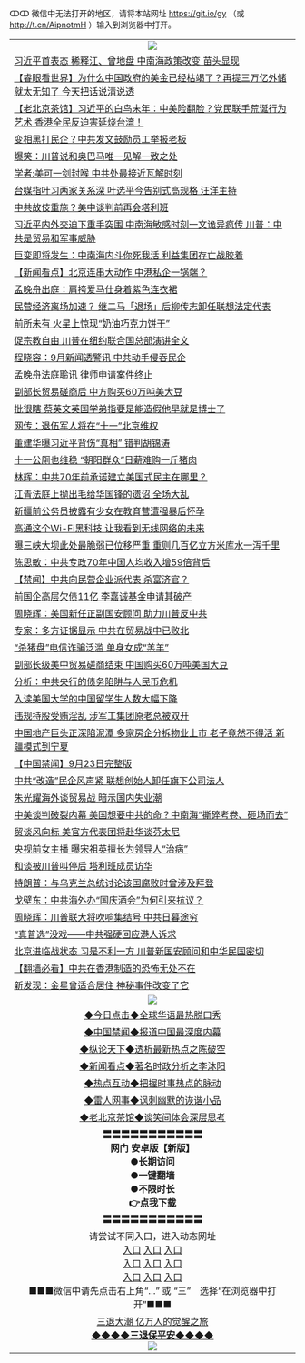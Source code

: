 ↀↀ 微信中无法打开的地区，请将本站网址 https://git.io/gy （或 http://t.cn/AipnotmH ）输入到浏览器中打开。 

<table>
   <tr>
    <td align=center><img src="https://github.com/gyhhx/image-upload/blob/master/20190822-2.jpg" /></td>
  </tr>
<tr><td align="left"><a href="https://xwood.fun/oo.aspx?name=c1076972&key=nqynnipsxfbxcbni&from=gy">习近平首表态 稀释江、曾地盘 中南海政策改变 苗头显现</a></td></tr>
<tr><td align="left"><a href="https://xwood.fun/oo.aspx?name=c1076990&key=nqynnipsxfbxcbni&from=gy">【睿眼看世界】为什么中国政府的美金已经枯竭了？再提三万亿外储就太无知了 今天把话说清说透</a></td></tr>
<tr><td align="left"><a href="https://xwood.fun/oo.aspx?name=c1076991&key=nqynnipsxfbxcbni&from=gy">【老北京茶馆】习近平的白鸟末年：中美险翻脸？党民联手荒诞行为艺术 香港全民反迫害延烧台湾！</a></td></tr>
<tr><td align="left"><a href="https://xwood.fun/oo.aspx?name=c1077052&key=nqynnipsxfbxcbni&from=gy">变相黑打民企？中共发文鼓励员工举报老板</a></td></tr>
<tr><td align="left"><a href="https://xwood.fun/oo.aspx?name=c1077082&key=nqynnipsxfbxcbni&from=gy">爆笑：川普说和奥巴马唯一见解一致之处</a></td></tr>
<tr><td align="left"><a href="https://xwood.fun/oo.aspx?name=c1077022&key=nqynnipsxfbxcbni&from=gy">学者:美可一剑封喉 中共处最接近瓦解时刻</a></td></tr>
<tr><td align="left"><a href="https://xwood.fun/oo.aspx?name=c1077081&key=nqynnipsxfbxcbni&from=gy">台媒指叶习两家关系深 叶选平今告别式高规格 汪洋主持</a></td></tr>
<tr><td align="left"><a href="https://xwood.fun/oo.aspx?name=c1076977&key=nqynnipsxfbxcbni&from=gy">中共故伎重施？美中谈判前再会塔利班</a></td></tr>
<tr><td align="left"><a href="https://xwood.fun/oo.aspx?name=c1076853&key=nqynnipsxfbxcbni&from=gy">习近平内外交迫下重手突围 中南海敏感时刻一文诡异疯传 川普：中共是贸易和军事威胁</a></td></tr>
<tr><td align="left"><a href="https://xwood.fun/oo.aspx?name=c972345&key=nqynnipsxfbxcbni&from=gy">巨变即将发生：中南海内斗你死我活 利益集团存亡战胶着</a></td></tr>
<tr><td align="left"><a href="https://xwood.fun/oo.aspx?name=c1077048&key=nqynnipsxfbxcbni&from=gy">【新闻看点】北京连串大动作 中港私企一锅端？</a></td></tr>
<tr><td align="left"><a href="https://xwood.fun/oo.aspx?name=c1077100&key=nqynnipsxfbxcbni&from=gy">孟晚舟出庭：肩挎爱马仕身着紫色连衣裙</a></td></tr>
<tr><td align="left"><a href="https://xwood.fun/oo.aspx?name=c1077067&key=nqynnipsxfbxcbni&from=gy">民营经济离场加速？ 继二马「退场」后柳传志卸任联想法定代表</a></td></tr>
<tr><td align="left"><a href="https://xwood.fun/oo.aspx?name=c1077069&key=nqynnipsxfbxcbni&from=gy">前所未有 火星上惊现“奶油巧克力饼干”</a></td></tr>
<tr><td align="left"><a href="https://xwood.fun/oo.aspx?name=c1077080&key=nqynnipsxfbxcbni&from=gy">促宗教自由 川普在纽约联合国总部演讲全文</a></td></tr>
<tr><td align="left"><a href="https://xwood.fun/oo.aspx?name=c1076996&key=nqynnipsxfbxcbni&from=gy">程晓容：9月新闻透警讯 中共动手侵吞民企</a></td></tr>
<tr><td align="left"><a href="https://xwood.fun/oo.aspx?name=c1077062&key=nqynnipsxfbxcbni&from=gy">孟晚舟法庭聆讯 律师申请案件终止</a></td></tr>
<tr><td align="left"><a href="https://xwood.fun/oo.aspx?name=c1077071&key=nqynnipsxfbxcbni&from=gy">副部长贸易磋商后 中方购买60万吨美大豆</a></td></tr>
<tr><td align="left"><a href="https://xwood.fun/oo.aspx?name=c1077083&key=nqynnipsxfbxcbni&from=gy">批很瞎 蔡英文英国学弟指要是能造假他早就是博士了</a></td></tr>
<tr><td align="left"><a href="https://xwood.fun/oo.aspx?name=c1076715&key=nqynnipsxfbxcbni&from=gy">网传：退伍军人将在“十一”北京维权</a></td></tr>
<tr><td align="left"><a href="https://xwood.fun/oo.aspx?name=c1076513&key=nqynnipsxfbxcbni&from=gy">董建华曝习近平背伤“真相” 错判胡锦涛</a></td></tr>
<tr><td align="left"><a href="https://xwood.fun/oo.aspx?name=c1077041&key=nqynnipsxfbxcbni&from=gy">十一公厠也维稳 “朝阳群众”日薪难购一斤猪肉</a></td></tr>
<tr><td align="left"><a href="https://xwood.fun/oo.aspx?name=c1077072&key=nqynnipsxfbxcbni&from=gy">林辉：中共70年前承诺建立美国式民主在哪里？</a></td></tr>
<tr><td align="left"><a href="https://xwood.fun/oo.aspx?name=c1076650&key=nqynnipsxfbxcbni&from=gy">江青法庭上抛出毛给华国锋的遗诏 全场大乱</a></td></tr>
<tr><td align="left"><a href="https://xwood.fun/oo.aspx?name=c1077058&key=nqynnipsxfbxcbni&from=gy">新疆前公务员披露有少女在教育营遭强暴后怀孕</a></td></tr>
<tr><td align="left"><a href="https://xwood.fun/oo.aspx?name=c1077079&key=nqynnipsxfbxcbni&from=gy">高通这个Wi-Fi黑科技 让我看到无线网络的未来</a></td></tr>
<tr><td align="left"><a href="https://xwood.fun/oo.aspx?name=c1076685&key=nqynnipsxfbxcbni&from=gy">曝三峡大坝此处最脆弱已位移严重 重则几百亿立方米库水一泻千里</a></td></tr>
<tr><td align="left"><a href="https://xwood.fun/oo.aspx?name=c1076976&key=nqynnipsxfbxcbni&from=gy">陈思敏：中共专政70年中国人均收入增59倍背后</a></td></tr>
<tr><td align="left"><a href="https://xwood.fun/oo.aspx?name=c1077089&key=nqynnipsxfbxcbni&from=gy">【禁闻】中共向民营企业派代表 杀富济官？</a></td></tr>
<tr><td align="left"><a href="https://xwood.fun/oo.aspx?name=c1077046&key=nqynnipsxfbxcbni&from=gy">前国企高层欠债11亿 李嘉诚基金申请其破产</a></td></tr>
<tr><td align="left"><a href="https://xwood.fun/oo.aspx?name=c1077073&key=nqynnipsxfbxcbni&from=gy">周晓辉：美国新任正副国安顾问 助力川普反中共</a></td></tr>
<tr><td align="left"><a href="https://xwood.fun/oo.aspx?name=c1077068&key=nqynnipsxfbxcbni&from=gy">专家：多方证据显示 中共在贸易战中已败北</a></td></tr>
<tr><td align="left"><a href="https://xwood.fun/oo.aspx?name=c1077070&key=nqynnipsxfbxcbni&from=gy">“杀猪盘”电信诈骗泛滥 单身女成“羔羊”</a></td></tr>
<tr><td align="left"><a href="https://xwood.fun/oo.aspx?name=c1077091&key=nqynnipsxfbxcbni&from=gy">副部长级美中贸易磋商结束 中国购买60万吨美国大豆</a></td></tr>
<tr><td align="left"><a href="https://xwood.fun/oo.aspx?name=c1077018&key=nqynnipsxfbxcbni&from=gy">分析：中共央行的债务陷阱与人民币危机</a></td></tr>
<tr><td align="left"><a href="https://xwood.fun/oo.aspx?name=c1077090&key=nqynnipsxfbxcbni&from=gy">入读美国大学的中国留学生人数大幅下降</a></td></tr>
<tr><td align="left"><a href="https://xwood.fun/oo.aspx?name=c1077087&key=nqynnipsxfbxcbni&from=gy">违规持股受贿淫乱 涉军工集团原老总被双开</a></td></tr>
<tr><td align="left"><a href="https://xwood.fun/oo.aspx?name=c1076973&key=nqynnipsxfbxcbni&from=gy">中国地产巨头正深陷泥潭 多家房企分拆物业上市 老子竟然不得活 新疆模式到宁夏</a></td></tr>
<tr><td align="left"><a href="https://xwood.fun/oo.aspx?name=c1077099&key=nqynnipsxfbxcbni&from=gy">【中国禁闻】9月23日完整版</a></td></tr>
<tr><td align="left"><a href="https://xwood.fun/oo.aspx?name=c1077003&key=nqynnipsxfbxcbni&from=gy">中共“改造”民企风声紧 联想创始人卸任旗下公司法人</a></td></tr>
<tr><td align="left"><a href="https://xwood.fun/oo.aspx?name=c1077002&key=nqynnipsxfbxcbni&from=gy">朱光耀海外谈贸易战 暗示国内失业潮</a></td></tr>
<tr><td align="left"><a href="https://xwood.fun/oo.aspx?name=c1076881&key=nqynnipsxfbxcbni&from=gy">中美谈判破裂内幕 美国想要中共的命？中南海“撕碎考卷、砸场而去”</a></td></tr>
<tr><td align="left"><a href="https://xwood.fun/oo.aspx?name=c1076988&key=nqynnipsxfbxcbni&from=gy">贸谈风向标 美官方代表团将赴华谈芬太尼</a></td></tr>
<tr><td align="left"><a href="https://xwood.fun/oo.aspx?name=c1076611&key=nqynnipsxfbxcbni&from=gy">央视前女主播 曝宋祖英擅长为领导人“治病”</a></td></tr>
<tr><td align="left"><a href="https://xwood.fun/oo.aspx?name=c1077050&key=nqynnipsxfbxcbni&from=gy">和谈被川普叫停后 塔利班成员访华</a></td></tr>
<tr><td align="left"><a href="https://xwood.fun/oo.aspx?name=c1077092&key=nqynnipsxfbxcbni&from=gy">特朗普：与乌克兰总统讨论该国腐败时曾涉及拜登</a></td></tr>
<tr><td align="left"><a href="https://xwood.fun/oo.aspx?name=c1077098&key=nqynnipsxfbxcbni&from=gy">戈壁东：中共海外办“国庆酒会”为何引来抗议？</a></td></tr>
<tr><td align="left"><a href="https://xwood.fun/oo.aspx?name=c1076747&key=nqynnipsxfbxcbni&from=gy">周晓辉：川普联大将吹响集结号 中共日暮途穷</a></td></tr>
<tr><td align="left"><a href="https://xwood.fun/oo.aspx?name=c1077054&key=nqynnipsxfbxcbni&from=gy">“真普选”没戏——中共强硬回应港人诉求</a></td></tr>
<tr><td align="left"><a href="https://xwood.fun/oo.aspx?name=c1076961&key=nqynnipsxfbxcbni&from=gy">北京进临战状态 习是不利一方 川普新国安顾问和中华民国密切</a></td></tr>
<tr><td align="left"><a href="https://xwood.fun/oo.aspx?name=c1076866&key=nqynnipsxfbxcbni&from=gy">【翻墙必看】中共在香港制造的恐怖无处不在</a></td></tr>
<tr><td align="left"><a href="https://xwood.fun/oo.aspx?name=c1077076&key=nqynnipsxfbxcbni&from=gy">新发现：金星曾适合居住 神秘事件改变了它</a></td></tr>

   <tr>
    <td align=center><img src="https://github.com/gyhhx/image-upload/blob/master/ogate-c.JPG" /></td>
  </tr>
   <tr>
   <td align=center> 
<a href="https://tru28th.xwood.fun/oo.aspx?name=c816850&key=nqynnipsxfbxcbni&from=gy&tag=9877">◆今日点击◆全球华语最热脱口秀</a><br/>
    </td>
  </tr>
  <tr>
  <td align=center>
<a href="https://tru28th.xwood.fun/oo.aspx?name=c816860&key=nqynnipsxfbxcbni&from=gy&tag=99733110">◆中国禁闻◆报道中国最深度内幕</a><br/>
   </tr>
  <tr>
     <td align=center>
<a href="https://tru28th.xwood.fun/oo.aspx?name=c816855&key=nqynnipsxfbxcbni&from=gy&tag=997110">◆纵论天下◆透析最新热点之陈破空</a><br/>
   </tr>
   <tr>
      <td align=center>
<a href="https://tru28th.xwood.fun/oo.aspx?name=c838308&key=nqynnipsxfbxcbni&from=gy&tag=9973110">◆新闻看点◆著名时政分析之李沐阳</a><br/>
   </tr>
   <tr>
     <td align=center>
<a href="https://tru28th.xwood.fun/oo.aspx?name=c816852&key=nqynnipsxfbxcbni&from=gy&tag=9733110">◆热点互动◆把握时事热点的脉动</a><br/>
   </tr>
   <tr>
      <td align=center>
<a href="https://tru28th.xwood.fun/oo.aspx?name=c816694&key=nqynnipsxfbxcbni&from=gy&tag=93310">◆雷人网事◆讽刺幽默的诙谐小品</a><br/>
   </tr>
   <tr>
    <td align=center>
<a href="https://tru28th.xwood.fun/oo.aspx?name=c816650&key=nqynnipsxfbxcbni&from=gy&tag=9973110">◆老北京茶馆◆谈笑间体会深层思考</a><br/>
   </tr>
  <tr>
    <td align=center>
 <b>〓〓〓〓〓〓〓〓〓〓〓<br/>网门 安卓版【新版】<br/> ●长期访问<br/> ●一键翻墙<br/>  ●不限时长<br/> 
 <a href="https://share.weiyun.com/5bQmUPm">👉<b>点我下载</a><br/>〓〓〓〓〓〓〓〓〓〓〓<br/>
    </td>
    </tr>
   <tr>
    <td align=center>请尝试不同入口，进入动态网址<br/>
      <a href="https://s3.us-east-2.amazonaws.com/ogateo/show.htm">入口</a>
      <a href="https://s3.ca-central-1.amazonaws.com/ogatec/show.htm">入口</a>
      <a href="https://s3.ap-southeast-2.amazonaws.com/ogatey/show.htm">入口</a><br/>
      <a href="https://s3.ap-northeast-2.amazonaws.com/ogates/show.htm">入口</a>
      <a href="https://s3.eu-central-1.amazonaws.com/ogatef/show.htm">入口</a>
      <a href="https://s3.ap-south-1.amazonaws.com/ogatem/show.htm">入口</a><br/>
      <a href="https://s3-us-west-1.amazonaws.com/ogaten/show.htm">入口</a>
      <a href="https://s3.eu-west-2.amazonaws.com/ogatel/show.htm">入口</a>
      <a href="https://s3.ap-northeast-1.amazonaws.com/ogatet/show.htm">入口</a><br/>
      ■■■微信中请先点击右上角“...” 或 “三”　选择“在浏览器中打开”■■■<b><br/>
    </td>
  </tr>
  <tr>  
  <td align=center>
  <a href="https://tru28th.xwood.fun/oo.aspx?name=c894205&key=nqynnipsxfbxcbni&from=gy&tag=9973110">三退大潮 亿万人的觉醒之旅</a><br/>
      <a href="https://tru28th.xwood.fun/oo.aspx?name=ogQuit.aspx&key=nqynnipsxfbxcbni&from=gy"><b>◆◆◆◆三退保平安◆◆◆◆<br/></a>
      <img src="https://github.com/gyhhx/image-upload/blob/master/3t.jpg" /><br/>
      </td>
  </tr>
</table>


